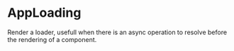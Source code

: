 # AppLoading

Render a loader, usefull when there is an async operation to resolve before the rendering of a component.
